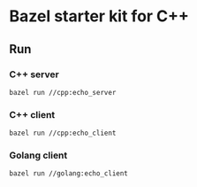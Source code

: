 # Bazel starter kit for C++

## Run

### C++ server

`bazel run //cpp:echo_server`

### C++ client

`bazel run //cpp:echo_client`

### Golang client

`bazel run //golang:echo_client`